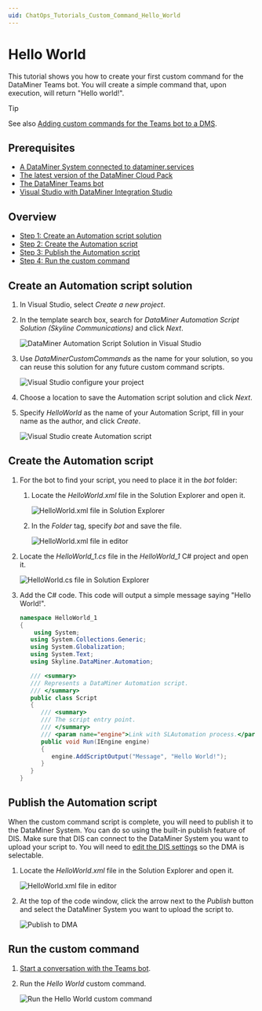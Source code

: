 ```yaml
---
uid: ChatOps_Tutorials_Custom_Command_Hello_World
---
```


# Hello World

This tutorial shows you how to create your first custom command for the DataMiner Teams bot. You will create a simple command that, upon execution, will return "Hello world!".

> [!TIP]
> See also [Adding custom commands for the Teams bot to a DMS](xref:DataMiner_Teams_bot#adding-custom-commands-for-the-teams-bot-to-a-dms).

## Prerequisites

- [A DataMiner System connected to dataminer.services](xref:Connecting_your_DataMiner_System_to_the_cloud)
- [The latest version of the DataMiner Cloud Pack](xref:Managing_cloud-connected_nodes#upgrading-nodes-to-the-latest-dxm-versions)
- [The DataMiner Teams bot](xref:DataMiner_Teams_bot)
- [Visual Studio with DataMiner Integration Studio](xref:Installing_and_configuring_the_software)

## Overview

- [Step 1: Create an Automation script solution](#create-an-automation-script-solution)
- [Step 2: Create the Automation script](#create-the-automation-script)
- [Step 3: Publish the Automation script](#publish-the-automation-script)
- [Step 4: Run the custom command](#run-the-custom-command)

## Create an Automation script solution

1. In Visual Studio, select *Create a new project*.

1. In the template search box, search for *DataMiner Automation Script Solution (Skyline Communications)* and click *Next*.

   ![DataMiner Automation Script Solution in Visual Studio](~/user-guide/images/chatops_01_001.png)

1. Use *DataMinerCustomCommands* as the name for your solution, so you can reuse this solution for any future custom command scripts.

   ![Visual Studio configure your project](~/user-guide/images/chatops_01_002.png)

1. Choose a location to save the Automation script solution and click *Next*.

1. Specify *HelloWorld* as the name of your Automation Script, fill in your name as the author, and click *Create*.

   ![Visual Studio create Automation script](~/user-guide/images/chatops_01_003.png)

## Create the Automation script

1. For the bot to find your script, you need to place it in the *bot* folder:

   1. Locate the *HelloWorld.xml* file in the Solution Explorer and open it.

      ![HelloWorld.xml file in Solution Explorer](~/user-guide/images/chatops_02_001.png)

   1. In the *Folder* tag, specify *bot* and save the file.

      ![HelloWorld.xml file in editor](~/user-guide/images/chatops_02_002.png)

1. Locate the *HelloWorld_1.cs* file in the *HelloWorld_1* C# project and open it.

   ![HelloWorld.cs file in Solution Explorer](~/user-guide/images/chatops_02_003.png)

1. Add the C# code. This code will output a simple message saying "Hello World!".

   ```csharp
   namespace HelloWorld_1
   {
       using System;
      using System.Collections.Generic;
      using System.Globalization;
      using System.Text;
      using Skyline.DataMiner.Automation;
   
      /// <summary>
      /// Represents a DataMiner Automation script.
      /// </summary>
      public class Script
      {
         /// <summary>
         /// The script entry point.
         /// </summary>
         /// <param name="engine">Link with SLAutomation process.</param>
         public void Run(IEngine engine)
         {
            engine.AddScriptOutput("Message", "Hello World!");
         }
      }
   }
   ```

## Publish the Automation script

When the custom command script is complete, you will need to publish it to the DataMiner System. You can do so using the built-in publish feature of DIS. Make sure that DIS can connect to the DataMiner System you want to upload your script to. You will need to [edit the DIS settings](xref:DIS_settings#dma) so the DMA is selectable.

1. Locate the *HelloWorld.xml* file in the Solution Explorer and open it.

   ![HelloWorld.xml file in editor](~/user-guide/images/chatops_02_002.png)

1. At the top of the code window, click the arrow next to the *Publish* button and select the DataMiner System you want to upload the script to.

   ![Publish to DMA](~/user-guide/images/chatops_02_004.png)

## Run the custom command

1. [Start a conversation with the Teams bot](xref:DataMiner_Teams_bot#starting-a-conversation-with-the-teams-bot).

1. Run the *Hello World* custom command.

   ![Run the Hello World custom command](~/user-guide/images/chatops_04_001.png)
